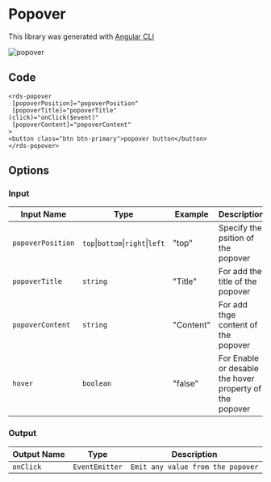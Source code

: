 # Popover

This library was generated with [Angular CLI](https://github.com/angular/angular-cli)
<p align="left">
<img src="../../assets/popover.png" alt="popover"/>
<p/>

## Code
`<rds-popover`  
 ` [popoverPosition]="popoverPosition"`  
 ` [popoverTitle]="popoverTitle"`    
  `(click)="onClick($event)"`  
 ` [popoverContent]="popoverContent"`  
`>`  
  `<button class="btn btn-primary">popover button</button>`   
`</rds-popover>`   
## Options
### Input
<!-- prettier-ignore -->
| Input Name                  | Type                             |Example| Description                                                                  |
| --------------------------- | -------------------------------- |------------| ---------------------------------------------------------------------------- |
| `popoverPosition`           | `top`\|`bottom`\|`right`\|`left` |"top"|Specify the psition of the popover
| `popoverTitle`              | `string`                         | "Title"|For add the title of the popover |
| `popoverContent`            |  `string`                       | "Content"|For add thge content of the popover|
| `hover`                     | `boolean` |     "false"|For Enable or desable the hover property of the popover          |

### Output
| Output Name                 | Type          | Description                     |      
| --------------------------- | --------------|------------------|
| `onClick`                 |  `EventEmitter`  | `Emit any value from the popover`  |

